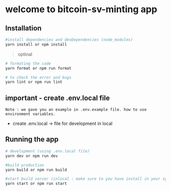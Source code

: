 # welcome to bitcoin-sv-minting app

## Installation

```bash
#install dependencies and devDependencies (node_modules)
yarn install or npm install
```

> optinal

```bash
# formating the code
yarn format or npm run format

# to check the error and bugs
yarn lint or npm run lint
```

## important - create .env.local file

```
Note : we gave you an example in .env.example file. how to use environment variables.
```

- create .env.local -> file for development in local

## Running the app

```bash
# development (using .env.local file)
yarn dev or npm run dev

#build production
yarn build or npm run build

#start build server (inlocal : make sure to you have install in your system : npm install -g serve)
yarn start or npm run start
```
